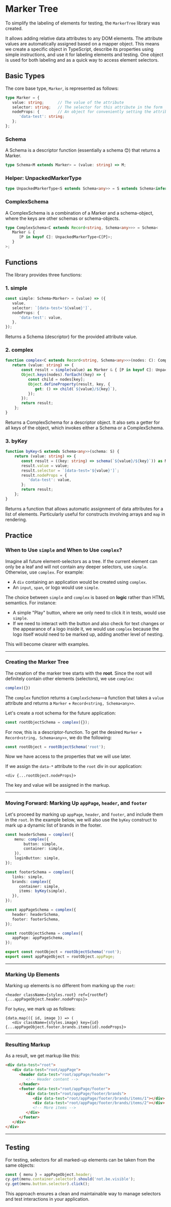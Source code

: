 # Marker Tree

To simplify the labeling of elements for testing, the `MarkerTree` library was created.

It allows adding relative data attributes to any DOM elements. The attribute values are automatically assigned based on a mapper object. This means we create a specific object in TypeScript, describe its properties using simple instructions, and use it for labeling elements and testing. One object is used for both labeling and as a quick way to access element selectors.

## Basic Types

The core base type, `Marker`, is represented as follows:

```typescript
type Marker = {
   value: string;      // The value of the attribute
   selector: string;   // The selector for this attribute in the form `[data-test='${value}']`
   nodeProps: {        // An object for conveniently setting the attribute on a node in TSX
      'data-test': string;
   };
};
```

### Schema

A Schema is a descriptor function (essentially a schema 😊) that returns a Marker.

```typescript
type Schema<M extends Marker> = (value: string) => M;
```

### Helper: UnpackedMarkerType

```typescript
type UnpackedMarkerType<S extends Schema<any>> = S extends Schema<infer M> ? M : never;
```

### ComplexSchema

A ComplexSchema is a combination of a Marker and a schema-object, where the keys are other schemas or schema-objects.

```typescript
type ComplexSchema<C extends Record<string, Schema<any>>> = Schema<
   Marker & {
      [P in keyof C]: UnpackedMarkerType<C[P]>;
   }
>;
```

## Functions

The library provides three functions:

### 1. simple

```typescript
const simple: Schema<Marker> = (value) => ({
   value,
   selector: `[data-test='${value}']`,
   nodeProps: {
      'data-test': value,
   },
});
```
Returns a Schema (descriptor) for the provided attribute value.

### 2. complex

```typescript
function complex<C extends Record<string, Schema<any>>>(nodes: C): ComplexSchema<C> {
   return (value: string) => {
       const result = simple(value) as Marker & { [P in keyof C]: UnpackedMarkerType<C[P]> };
       Object.keys(nodes).forEach((key) => {
          const child = nodes[key];
          Object.defineProperty(result, key, {
             get: () => child(`${value}/${key}`),
          });
       });
       return result;
    };
}
```

Returns a ComplexSchema for a descriptor object. It also sets a getter for all keys of the object, which invokes either a Schema or a ComplexSchema.

### 3. byKey

```typescript
function byKey<S extends Schema<any>>(schema: S) {
    return (value: string) => {
       const result = ((key: string) => schema(`${value}/${key}`)) as Marker & ((key: string) => UnpackedMarkerType<S>);
       result.value = value;
       result.selector = `[data-test='${value}']`;
       result.nodeProps = {
          'data-test': value,
       };
       return result;
    };
}
```

Returns a function that allows automatic assignment of data attributes for a list of elements. Particularly useful for constructs involving arrays and `map` in rendering.

## Practice

### When to Use `simple` and When to Use `complex`?

Imagine all future element-selectors as a tree. If the current element can only be a leaf and will not contain any deeper selectors, use `simple`. Otherwise, use `complex`. For example:

- A `div` containing an application would be created using `complex`.
- An `input`, `span`, or logo would use `simple`.

The choice between `simple` and `complex` is based on **logic** rather than HTML semantics. For instance:

- A simple "Play" button, where we only need to click it in tests, would use `simple`.
- If we need to interact with the button and also check for text changes or the appearance of a logo inside it, we would use `complex` because the logo itself would need to be marked up, adding another level of nesting.

This will become clearer with examples.

---

### Creating the Marker Tree

The creation of the marker tree starts with the **root**. Since the root will definitely contain other elements (selectors), we use `complex`:

```typescript
complex({})
```

The `complex` function returns a `ComplexSchema`—a function that takes a `value` attribute and returns a `Marker` + `Record<string, Schema<any>>`.

Let's create a root schema for the future application:

```typescript
const rootObjectSchema = complex({});
```

For now, this is a descriptor-function. To get the desired `Marker` + `Record<string, Schema<any>>`, we do the following:

```typescript
const rootObject = rootObjectSchema('root');
```

Now we have access to the properties that we will use later.

If we assign the `data-*` attribute to the `root` div in our application:

```tsx
<div {...rootObject.nodeProps}>
```

The key and value will be assigned in the markup.

---

### Moving Forward: Marking Up `appPage`, `header`, and `footer`

Let's proceed by marking up `appPage`, `header`, and `footer`, and include them in the `root`. In the example below, we will also use the `byKey` construct to mark up a dynamic list of brands in the footer.

```typescript
const headerSchema = complex({
    menu: complex({
        button: simple,
        container: simple,
    }),
    loginButton: simple,
});

const footerSchema = complex({
   links: simple,
   brands: complex({
      container: simple,
      items: byKey(simple),
   }),
});

const appPageSchema = complex({
   header: headerSchema,
   footer: footerSchema,
});

const rootObjectSchema = complex({
   appPage: appPageSchema,
});

export const rootObject = rootObjectSchema('root');
export const appPageObject = rootObject.appPage;
```

---

### Marking Up Elements

Marking up elements is no different from marking up the `root`:

```tsx
<header className={styles.root} ref={rootRef} {...appPageObject.header.nodeProps}>
```

For `byKey`, we mark up as follows:

```tsx
{data.map(({ id, image }) => (
   <div className={styles.image} key={id} {...appPageObject.footer.brands.items(id).nodeProps}>
```

---

### Resulting Markup

As a result, we get markup like this:

```html
<div data-test="root">
   <div data-test="root/appPage">
      <header data-test="root/appPage/header">
         <!-- Header content -->
      </header>
      <footer data-test="root/appPage/footer">
         <div data-test="root/appPage/footer/brands">
            <div data-test="root/appPage/footer/brands/items/1"></div>
            <div data-test="root/appPage/footer/brands/items/2"></div>
            <!-- More items -->
         </div>
      </footer>
   </div>
</div>
```

---

## Testing

For testing, selectors for all marked-up elements can be taken from the same objects:

```typescript
const { menu } = appPageObject.header;
cy.get(menu.container.selector).should('not.be.visible');
cy.get(menu.button.selector).click();
```

This approach ensures a clean and maintainable way to manage selectors and test interactions in your application.